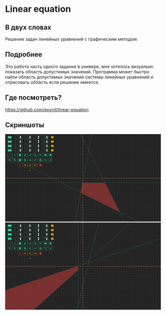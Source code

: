 # Linear equation

## В двух словах

Решение задач линейных уравнений с графическим методом.

## Подробнее

Это работа часть одного задания в универе, мне хотелось визуально показать область допустимых значений. Программа может быстро найти область допустимых значений системы линейных уравнений и отрисовать область если решение имеется.

## Где посмотреть?

<https://github.com/exynil/linear-equation>

## Скриншоты

<img src="./../screenshots/linear-equation/1.jpg">

<img src="./../screenshots/linear-equation/2.jpg">